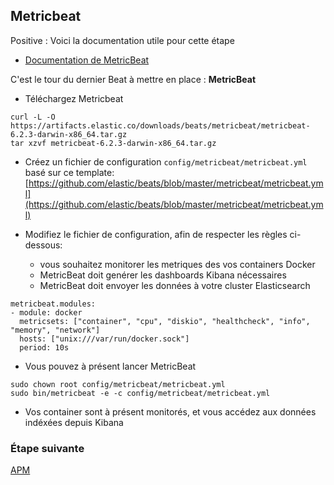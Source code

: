 ## Metricbeat

Positive
: Voici la documentation utile pour cette étape
  * [Documentation de MetricBeat](https://www.elastic.co/guide/en/beats/metricbeat/current/index.html) 

C'est le tour du dernier Beat à mettre en place : **MetricBeat**

- Téléchargez Metricbeat

```shell
curl -L -O https://artifacts.elastic.co/downloads/beats/metricbeat/metricbeat-6.2.3-darwin-x86_64.tar.gz
tar xzvf metricbeat-6.2.3-darwin-x86_64.tar.gz
```

- Créez un fichier de configuration `config/metricbeat/metricbeat.yml` basé sur ce template: [https://github.com/elastic/beats/blob/master/metricbeat/metricbeat.yml](https://github.com/elastic/beats/blob/master/metricbeat/metricbeat.yml)

- Modifiez le fichier de configuration, afin de respecter les règles ci-dessous:

  - vous souhaitez monitorer les metriques des vos containers Docker
  - MetricBeat doit genérer les dashboards Kibana nécessaires
  - MetricBeat doit envoyer les données à votre cluster Elasticsearch

```shell
metricbeat.modules:
- module: docker
  metricsets: ["container", "cpu", "diskio", "healthcheck", "info", "memory", "network"]
  hosts: ["unix:///var/run/docker.sock"]
  period: 10s
```

- Vous pouvez à présent lancer MetricBeat

```shell
sudo chown root config/metricbeat/metricbeat.yml
sudo bin/metricbeat -e -c config/metricbeat/metricbeat.yml
```

- Vos container sont à présent monitorés, et vous accédez aux données indéxées depuis Kibana

### Étape suivante

[APM](https://github.com/Gillespie59/codelab-elastic/tree/nightclazz/step4)
